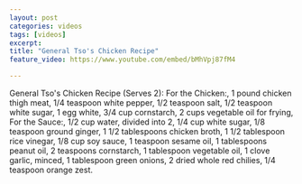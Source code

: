 ```yaml
---
layout: post
categories: videos
tags: [videos]
excerpt: 
title: "General Tso's Chicken Recipe"
feature_video: https://www.youtube.com/embed/bMhVpj87fM4

---
```


General Tso's Chicken Recipe (Serves 2): For the Chicken:, 1 pound chicken thigh meat, 1/4 teaspoon white pepper, 1/2 teaspoon salt, 1/2 teaspoon white sugar, 1 egg white, 3/4 cup cornstarch, 2 cups vegetable oil for frying, For the Sauce:, 1/2 cup water, divided into 2, 1/4 cup white sugar, 1/8 teaspoon ground ginger, 1 1/2 tablespoons chicken broth, 1 1/2 tablespoon rice vinegar, 1/8 cup soy sauce, 1 teaspoon sesame oil, 1 tablespoons peanut oil, 2 teaspoons cornstarch, 1 tablespoon vegetable oil, 1 clove garlic, minced, 1 tablespoon green onions, 2 dried whole red chilies, 1/4 teaspoon orange zest.
